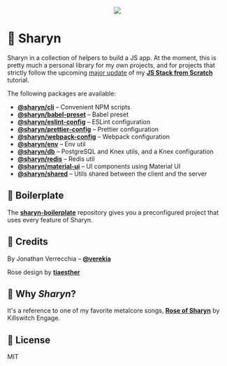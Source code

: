 <p align="center">
  <img src="https://user-images.githubusercontent.com/40995577/42487947-ea40d256-840b-11e8-8acc-50e62a3226b7.png">
</p>

# 🌹 Sharyn

Sharyn in a collection of helpers to build a JS app. At the moment, this is pretty much a personal library for my own projects, and for projects that strictly follow the upcoming [major update](https://github.com/verekia/js-stack-from-scratch/issues/255) of my [**JS Stack from Scratch**](https://github.com/verekia/js-stack-from-scratch) tutorial.

The following packages are available:

- [**@sharyn/cli**](https://github.com/sharynjs/sharyn/blob/master/packages/cli/README.md) – Convenient NPM scripts
- [**@sharyn/babel-preset**](https://github.com/sharynjs/sharyn/blob/master/packages/babel-preset/README.md) – Babel preset
- [**@sharyn/eslint-config**](https://github.com/sharynjs/sharyn/blob/master/packages/eslint-config/README.md) – ESLint configuration
- [**@sharyn/prettier-config**](https://github.com/sharynjs/sharyn/blob/master/packages/prettier-config/README.md) – Prettier configuration
- [**@sharyn/webpack-config**](https://github.com/sharynjs/sharyn/blob/master/packages/webpack-config/README.md) – Webpack configuration
- [**@sharyn/env**](https://github.com/sharynjs/sharyn/blob/master/packages/env/README.md) – Env util
- [**@sharyn/db**](https://github.com/sharynjs/sharyn/blob/master/packages/db/README.md) – PostgreSQL and Knex utils, and a Knex configuration
- [**@sharyn/redis**](https://github.com/sharynjs/sharyn/blob/master/packages/redis/README.md) – Redis util
- [**@sharyn/material-ui**](https://github.com/sharynjs/sharyn/blob/master/packages/material-ui/README.md) – UI components using Material UI
- [**@sharyn/shared**](https://github.com/sharynjs/sharyn/blob/master/packages/shared/README.md) – Utils shared between the client and the server

## 🌹 Boilerplate

The [**sharyn-boilerplate**](https://github.com/sharynjs/sharyn-boilerplate) repository gives you a preconfigured project that uses every feature of Sharyn.

## 🌹 Credits

By Jonathan Verrecchia – [**@verekia**](https://github.com/verekia)

Rose design by [**tiaesther**](https://pngtree.com/tiaesther_4360?type=1)

## 🌹 Why _Sharyn_?

It's a reference to one of my favorite metalcore songs, [**Rose of Sharyn**](https://www.youtube.com/watch?v=PgMsACFMIq8) by Killswitch Engage.

## 🌹 License

MIT
